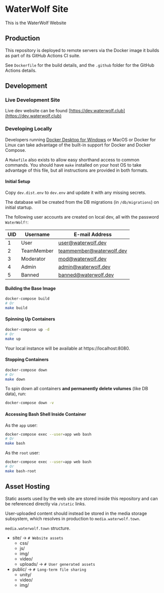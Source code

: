 # WaterWolf Site

This is the WaterWolf Website

## Production

This repository is deployed to remote servers via the Docker image it builds as part of its GitHub Actions CI suite.

See `Dockerfile` for the build details, and the `.github` folder for the GitHub Actions details.

## Development

### Live Development Site

Live dev website can be found [https://dev.waterwolf.club](https://dev.waterwolf.club)

### Developing Locally

Developers running [Docker Desktop for Windows](https://www.docker.com/products/docker-desktop/) or MacOS or Docker
for Linux can take advantage of the built-in support for Docker and Docker Compose.

A `Makefile` also exists to allow easy shorthand access to common commands. You should have `make` installed on your
host OS to take advantage of this file, but all instructions are provided in both formats.

#### Initial Setup

Copy `dev.dist.env` to `dev.env` and update it with any missing secrets.

The database will be created from the DB migrations (in `/db/migrations`) on initial startup.

The following user accounts are created on local dev, all with the password `WaterWolf!`:

| UID | Username   | E-mail Address           |
|-----|------------|--------------------------|
| 1   | User       | user@waterwolf.dev       |
| 2   | TeamMember | teammember@waterwolf.dev |
| 3   | Moderator  | mod@waterwolf.dev        |
| 4   | Admin      | admin@waterwolf.dev      |
| 5   | Banned     | banned@waterwolf.dev     |

#### Building the Base Image

```bash
docker-compose build
# Or
make build
```

#### Spinning Up Containers

```bash
docker-compose up -d
# Or
make up
```

Your local instance will be available at https://localhost:8080.

#### Stopping Containers

```bash
docker-compose down
# Or
make down
```

To spin down all containers **and permanently delete volumes** (like DB data), run:

```bash
docker-compose down -v
```

#### Accessing Bash Shell Inside Container

As the `app` user:

```bash
docker-compose exec --user=app web bash
# Or
make bash
```

As the `root` user:

```bash
docker-compose exec --user=app web bash
# Or
make bash-root
```

## Asset Hosting

Static assets used by the web site are stored inside this repository and can be referenced directly via `/static` links.

User-uploaded content should instead be stored in the media storage subsystem, which resolves in
production to `media.waterwolf.town`.

`media.waterwolf.town` structure.
- site/        ->   `# Website assets`
  - css/
  - js/
  - img/
  - video/
  - uploads/   ->   `# User generated assets`
- public/      ->   `# Long-term file sharing`
  - unity/
  - video/
  - img/
